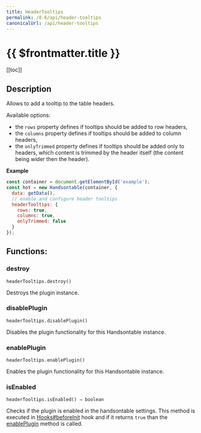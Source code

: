 ```yaml
---
title: HeaderTooltips
permalink: /8.6/api/header-tooltips
canonicalUrl: /api/header-tooltips
---
```


# {{ $frontmatter.title }}

[[toc]]

## Description


Allows to add a tooltip to the table headers.

Available options:
* the `rows` property defines if tooltips should be added to row headers,
* the `columns` property defines if tooltips should be added to column headers,
* the `onlyTrimmed` property defines if tooltips should be added only to headers, which content is trimmed by the header itself (the content being wider then the header).


**Example**  
```js
const container = document.getElementById('example');
const hot = new Handsontable(container, {
  data: getData(),
  // enable and configure header tooltips
  headerTooltips: {
    rows: true,
    columns: true,
    onlyTrimmed: false
  }
});
```
## Functions:

### destroy
`headerTooltips.destroy()`

Destroys the plugin instance.



### disablePlugin
`headerTooltips.disablePlugin()`

Disables the plugin functionality for this Handsontable instance.



### enablePlugin
`headerTooltips.enablePlugin()`

Enables the plugin functionality for this Handsontable instance.



### isEnabled
`headerTooltips.isEnabled() ⇒ boolean`

Checks if the plugin is enabled in the handsontable settings. This method is executed in [Hooks#beforeInit](./Hooks/#beforeInit)
hook and if it returns `true` than the [enablePlugin](#HeaderTooltips+enablePlugin) method is called.


